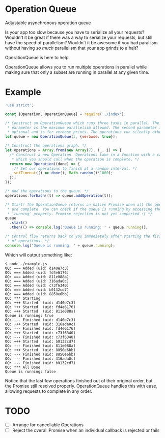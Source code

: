 # Operation Queue
Adjustable asynchronous operation queue

Is your app too slow because you have to serialize all your requests? Wouldn't
it be great if there was a way to serialize your requests, but still have the
speed of parallelism? Wouldn't it be awesome if you had parallism without having
*so much* parallelism that your app grinds to a halt?

OperationQueue is here to help.

OperationQueue allows you to run multiple operations in parallel while making
sure that only a subset are running in parallel at any given time.

# Example
```javascript
'use strict';

const {Operation, OperationQueue} = require('./index');

/* Construct an OperationQueue which runs three tasks in parallel. The first
 * parameter is the maximum parallelism allowed. The second parameter is
 * optional and is for verbose prints. The operations run silently otherwise. */
let queue = new OperationQueue(3, {verbose: true});

/* Construct the operations graph. */
let operations = Array.from(new Array(7), (_, i) => {
  /* Construct a new Operation. Operations take in a function with a callback
   * which you should call when the operation is complete. */
  return new Operation((done) => {
    /* Set our operations to finish at a random interval. */
    setTimeout(() => done(), Math.random()*1000);
  });
});

/* Add the operations to the queue. */
operations.forEach((t) => queue.addOperation(t));

/* Start! The OperationQueue returns an native Promise when all the operations
 * are complete. You can check if the queue is running by accessing the
 * 'running' property. Promise rejection is not yet supported :( */
queue
  .start()
  .then(() => console.log('Queue is running: ' + queue.running));

/* Control flow returns back to you immediately after starting the first batch
 * of operations. */
console.log('Queue is running: ' + queue.running);
```

Which will output something like:
```
$ node ./example.js
OQ: === Added (uid: d140e7c3)
OQ: === Added (uid: fd4e6176)
OQ: === Added (uid: 811e088a)
OQ: === Added (uid: 316ada0c)
OQ: === Added (uid: c73f6340)
OQ: === Added (uid: b0132cd7)
OQ: === Added (uid: 8850e6bb)
OQ: *** Starting
OQ: +++ Started  (uid: d140e7c3)
OQ: +++ Started  (uid: fd4e6176)
OQ: +++ Started  (uid: 811e088a)
Queue is running: true
OQ: --- Finished (uid: d140e7c3)
OQ: +++ Started  (uid: 316ada0c)
OQ: --- Finished (uid: fd4e6176)
OQ: +++ Started  (uid: c73f6340)
OQ: --- Finished (uid: c73f6340)
OQ: +++ Started  (uid: b0132cd7)
OQ: --- Finished (uid: 811e088a)
OQ: +++ Started  (uid: 8850e6bb)
OQ: --- Finished (uid: 8850e6bb)
OQ: --- Finished (uid: 316ada0c)
OQ: --- Finished (uid: b0132cd7)
OQ: *** All Done
Queue is running: false
```

Notice that the last few operations finished out of their original order, but
the Promise still resolved properly. OperationQueue handles this with ease,
allowing requests to complete in any order.

# TODO
- [ ] Arrange for cancellable Operations
- [ ] Reject the overall Promise when an individual callback is rejected or fails
